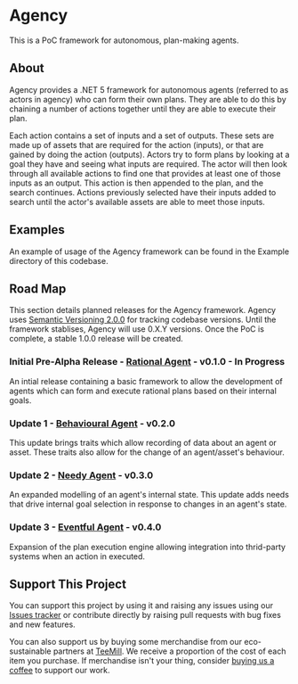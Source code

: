 # Agency
This is a PoC framework for autonomous, plan-making agents.

## About
Agency provides a .NET 5 framework for autonomous agents (referred to as actors in agency) who can form their own plans. 
They are able to do this by chaining a number of actions together until they are able to execute their plan.

Each action contains a set of inputs and a set of outputs. These sets are made up of assets that are required for the action (inputs), or that are gained by doing the action (outputs). 
Actors try to form plans by looking at a goal they have and seeing what inputs are required. 
The actor will then look through all available actions to find one that provides at least one of those inputs as an output. This action is then appended to the plan, and the search continues.
Actions previously selected have their inputs added to search until the actor's available assets are able to meet those inputs.

## Examples
An example of usage of the Agency framework can be found in the Example directory of this codebase.

## Road Map
This section details planned releases for the Agency framework. Agency uses [Semantic Versioning 2.0.0](https://semver.org/) for tracking codebase versions. Until the framework stablises, 
Agency will use 0.X.Y versions. Once the PoC is complete, a stable 1.0.0 release will be created.

### Initial Pre-Alpha Release - [Rational Agent](https://github.com/Manny-coffee-dev/Agency/milestone/1) - v0.1.0 - In Progress
An intial release containing a basic framework to allow the development of agents which can form and execute rational plans based on their internal goals.

### Update 1 - [Behavioural Agent](https://github.com/Manny-coffee-dev/Agency/milestone/3) - v0.2.0 
This update brings traits which allow recording of data about an agent or asset. These traits also allow for the change of an agent/asset's behaviour.

### Update 2 - [Needy Agent](https://github.com/Manny-coffee-dev/Agency/milestone/2) - v0.3.0 
An expanded modelling of an agent's internal state. This update adds needs that drive internal goal selection in response to changes in an agent's state.

### Update 3 - [Eventful Agent](https://github.com/Manny-coffee-dev/Agency/milestone/4) - v0.4.0 
Expansion of the plan execution engine allowing integration into thrid-party systems when an action in executed.

## Support This Project
You can support this project by using it and raising any issues using our [Issues tracker](https://github.com/Manny-coffee-dev/Agency/issues) or contribute directly
by raising pull requests with bug fixes and new features.

You can also support us by buying some merchandise from our eco-sustainable partners at [TeeMill](https://coffeebreakdev.teemill.com/).
We receive a proportion of the cost of each item you purchase. If merchandise isn't your thing, consider [buying us a coffee](buymeacoffee.com/coffeebreakdevs) to support our
work.